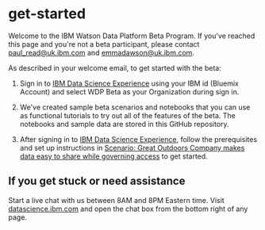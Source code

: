 # get-started

Welcome to the IBM Watson Data Platform Beta Program. If you've reached this page and you're not a beta participant, please contact paul_read@uk.ibm.com and emmadawson@uk.ibm.com.

As described in your welcome email, to get started with the beta:

1. Sign in to [IBM Data Science Experience](https://datascience.ibm.com/) using your IBM id (Bluemix Account) and select WDP Beta as your Organization during sign in.

1. We've created sample beta scenarios and notebooks that you can use as functional tutorials to try out all of the features of the beta. The notebooks and sample data are stored in this GitHub repository.

1. After signing in to [IBM Data Science Experience](https://datascience.ibm.com/), follow the prerequisites and set up instructions in [Scenario: Great Outdoors Company makes data easy to share while governing access](https://apsportal.ibm.com/docs/content/getting-started/dm-beta-scenario.html) to get started. 

<!--1. Download these notebooks and data sets and then, as you work your way through the scenario and notebooks, you'll be instructed to upload them into a Data Science Experience project so that you can begin working with them.-->

## If you get stuck or need assistance

Start a live chat with us between 8AM and 8PM Eastern time. Visit [datascience.ibm.com](https://datascience.ibm.com/) and open the chat box from the bottom right of any page.

